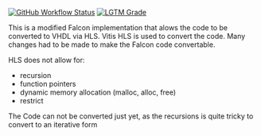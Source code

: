 [![GitHub Workflow Status](https://img.shields.io/github/workflow/status/JanWendler/Falcon/Build%20and%20Test?label=Build%20and%20Tests&logo=Github)](https://github.com/JanWendler/Falcon/actions/workflow/tests.yml)
[![LGTM Grade](https://img.shields.io/lgtm/grade/cpp/github/JanWendler/Falcon?label=Code%20Quality&logo=LGTM)](https://lgtm.com/projects/g/JanWendler/Falcon/context:cpp)

This is a modified Falcon implementation that alows the code to be converted to VHDL via HLS.
Vitis HLS is used to convert the code. 
Many changes had to be made to make the Falcon code convertable. 

HLS does not allow for:
- recursion
- function pointers
- dynamic memory allocation (malloc, alloc, free)
- restrict

The Code can not be converted just yet, as the recursions is quite tricky to convert to an iterative form
